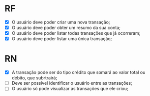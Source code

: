 # RF
- [x] O usuário deve poder criar uma nova transação;
- [x] O usuário deve poder obter um resumo da sua conta;
- [x] O usuário deve poder listar todas transações que já ocorreram;
- [x] O usuário deve poder listar uma única transação;

# RN
- [x] A transação pode ser do tipo crédito que somará ao valor total ou débito, que subrtrairá;
- [ ] Deve ser possível identificar o usuário entre as transações;
- [ ] O usuário só pode visualizar as transações que ele criou;

